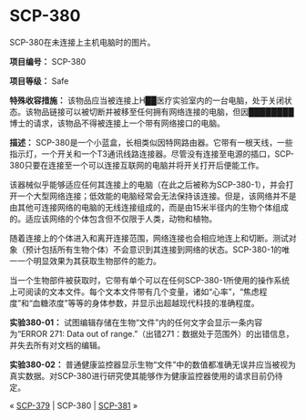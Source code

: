 # SCP-380
                        




SCP-380在未连接上主机电脑时的图片。



**项目编号：** SCP-380

**项目等级：** Safe

**特殊收容措施：** 该物品应当被连接上H██医疗实验室内的一台电脑，处于关闭状态。该物品链接可以被切断并被移至任何拥有网络连接的电脑，但因████████博士的请求，该物品不得被连接上一个带有网络接口的电脑。

**描述：** SCP-380是一个小蓝盒，长相类似因特网路由器。它带有一根天线，一些指示灯，一个开关和一个T3通讯线路连接器。尽管没有连接至电源的插口，SCP-380只要在连接至一个可以连接互联网的电脑并将开关打开后便能工作。

该器械似乎能够适应任何其连接上的电脑（在此之后被称为SCP-380-1），并会打开一个大型网络连接；低效能的电脑经常会无法保持该连接。但是，该网络并不是由其他可连接网络的电脑的无线连接组成的，而是由15米半径内的生物个体组成的。适应该网络的个体包含但不仅限于人类，动物和植物。

随着连接上的个体进入和离开连接范围，网络连接也会相应地连上和切断。测试对象（预计包括所有生物个体）不会意识到其连接到网络的状态。SCP-380-1的唯一一个明显效果为其获取生物部件的能力。

当一个生物部件被获取时，它带有单个可以在任何SCP-380-1所使用的操作系统上可阅读的文本文件。每个文本文件带有几个变量，诸如“心率”，“焦虑程度”和“血糖浓度”等等的身体参数，并显示出超越现代科技的准确程度。

**实验380-01：** 试图编辑存储在生物“文件”内的任何文字会显示一条内容为“ERROR 271: Data out of range.”（出错271：数据处于范围外）的出错信息，并失去所有对文档的编辑。

**实验380-02：** 普通健康监控器显示生物“文件”中的数值都准确无误并应当被视为真实数据。对SCP-380进行研究使其能够作为健康监控器使用的请求目前仍待定。



« [SCP-379](/scp-379) | SCP-380 | [SCP-381](/scp-381) »





                    